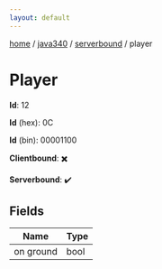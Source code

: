 ```yaml
---
layout: default
---
```


[home](/)  /  [java340](/protocol/java340)  /  [serverbound](/protocol/java340/serverbound)  /  player

# Player

**Id**: 12

**Id** (hex): 0C

**Id** (bin): 00001100

**Clientbound**: ✖️

**Serverbound**: ✔️

## Fields

Name | Type
---|---
on ground | bool

